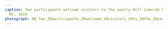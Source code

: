 ```yaml
---
caption: Two participants welcome visitors to the yearly Hill Cumorah Pagaent, Palmyra,
  NY, 2019
photograph: 08_Two_20participants_20welcome_20visitors_20to_20the_20yearly_20Hill_20Cumorah_20Pagaent_2C_20Palmyra_2C_20NY_2C_202019.jpg
---
```

